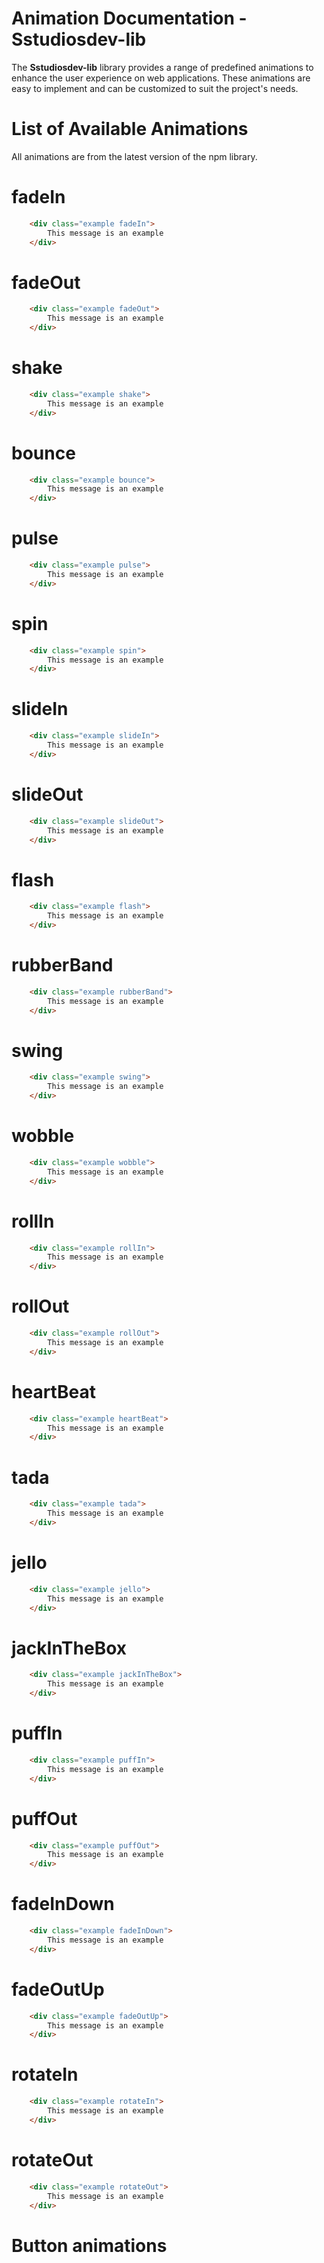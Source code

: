 # Animation Documentation - Sstudiosdev-lib
The **Sstudiosdev-lib** library provides a range of predefined animations to enhance the user experience on web applications. These animations are easy to implement and can be customized to suit the project's needs.

# List of Available Animations

All animations are from the latest version of the npm library.

# fadeIn

```html
    <div class="example fadeIn">
        This message is an example
    </div>
```

# fadeOut

```html
    <div class="example fadeOut">
        This message is an example
    </div>
```

# shake

```html
    <div class="example shake">
        This message is an example
    </div>
```

# bounce

```html
    <div class="example bounce">
        This message is an example
    </div>
```

# pulse

```html
    <div class="example pulse">
        This message is an example
    </div>
```

# spin

```html
    <div class="example spin">
        This message is an example
    </div>
```

# slideIn

```html
    <div class="example slideIn">
        This message is an example
    </div>
```

# slideOut

```html
    <div class="example slideOut">
        This message is an example
    </div>
```

# flash

```html
    <div class="example flash">
        This message is an example
    </div>
```

# rubberBand

```html
    <div class="example rubberBand">
        This message is an example
    </div>
```

# swing

```html
    <div class="example swing">
        This message is an example
    </div>
```

# wobble

```html
    <div class="example wobble">
        This message is an example
    </div>
```

# rollIn

```html
    <div class="example rollIn">
        This message is an example
    </div>
```

# rollOut

```html
    <div class="example rollOut">
        This message is an example
    </div>
```

# heartBeat

```html
    <div class="example heartBeat">
        This message is an example
    </div>
```

# tada

```html
    <div class="example tada">
        This message is an example
    </div>
```

# jello

```html
    <div class="example jello">
        This message is an example
    </div>
```

# jackInTheBox

```html
    <div class="example jackInTheBox">
        This message is an example
    </div>
```

# puffIn

```html
    <div class="example puffIn">
        This message is an example
    </div>
```

# puffOut

```html
    <div class="example puffOut">
        This message is an example
    </div>
```

# fadeInDown

```html
    <div class="example fadeInDown">
        This message is an example
    </div>
```

# fadeOutUp

```html
    <div class="example fadeOutUp">
        This message is an example
    </div>
```

# rotateIn

```html
    <div class="example rotateIn">
        This message is an example
    </div>
```

# rotateOut

```html
    <div class="example rotateOut">
        This message is an example
    </div>
```

# Button animations

